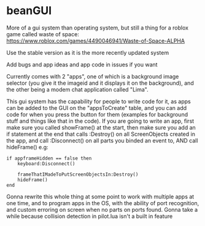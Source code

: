 # beanGUI
More of a gui system than operating system, but still a thing for a roblox game called waste of space: https://www.roblox.com/games/4490046941/Waste-of-Space-ALPHA

Use the stable version as it is the more recently updated system

Add bugs and app ideas and app code in issues if you want

Currently comes with 2 "apps", one of which is a background image selector (you give it the imageid and it displays it on the background), and the other being a modem chat application called "Lima".

This gui system has the capability for people to write code for it, as apps can be added to the GUI on the "appsToCreate" table, and you can add code for when you press the button for them (examples for background stuff and things like that in the code). If you are going to write an app, first make sure you called showFrame() at the start, then make sure you add an if statement at the end that calls :Destroy() on all ScreenObjects created in the app, and call :Disconnect() on all parts you binded an event to, AND call hideFrame() e.g: 
```
if appframeHidden == false then
    keyboard:Disconnect()

    frameThatIMadeToPutScreenObjectsIn:Destroy()
    hideFrame()
end
```

Gonna rewrite this whole thing at some point to work with multiple apps at one time, and to program apps in the OS, with the ability of port recognition, and custom erroring on screen when no parts on ports found. Gonna take a while because collision detection in pilot.lua isn't a built in feature
